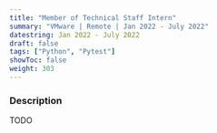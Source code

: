 ```yaml
---
title: "Member of Technical Staff Intern"
summary: "VMware | Remote | Jan 2022 - July 2022"
datestring: Jan 2022 - July 2022
draft: false
tags: ["Python", "Pytest"]
showToc: false
weight: 303
--- 
```


### Description
TODO